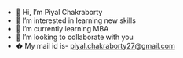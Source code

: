- 👋 Hi, I’m Piyal Chakraborty
- 👀 I’m interested in learning new skills
- 🌱 I’m currently learning MBA
- 💞️ I’m looking to collaborate with you
- � My mail id is- piyal.chakraborty27@gmail.com
